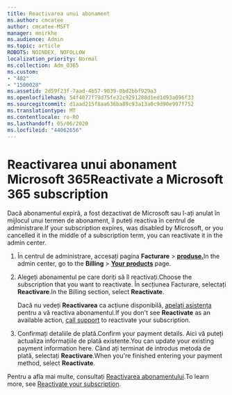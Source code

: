 ```yaml
---
title: Reactivarea unui abonament
ms.author: cmcatee
author: cmcatee-MSFT
manager: mnirkhe
ms.audience: Admin
ms.topic: article
ROBOTS: NOINDEX, NOFOLLOW
localization_priority: Normal
ms.collection: Adm_O365
ms.custom:
- "482"
- "1500028"
ms.assetid: 2d59f23f-7aad-4b57-9039-0bd2bbf929a3
ms.openlocfilehash: 54f4077f79d75fe32c9291288d1ed1d93a096f33
ms.sourcegitcommit: d1aad215f8aa636ba89c93a13a0c9d90e997f752
ms.translationtype: MT
ms.contentlocale: ro-RO
ms.lasthandoff: 05/06/2020
ms.locfileid: "44062656"
---
```

# <a name="reactivate-a-microsoft-365-subscription"></a><span data-ttu-id="2ab5d-102">Reactivarea unui abonament Microsoft 365</span><span class="sxs-lookup"><span data-stu-id="2ab5d-102">Reactivate a Microsoft 365 subscription</span></span>

<span data-ttu-id="2ab5d-103">Dacă abonamentul expiră, a fost dezactivat de Microsoft sau l-ați anulat în mijlocul unui termen de abonament, îl puteți reactiva în centrul de administrare.</span><span class="sxs-lookup"><span data-stu-id="2ab5d-103">If your subscription expires, was disabled by Microsoft, or you cancelled it in the middle of a subscription term, you can reactivate it in the admin center.</span></span>
  
1. <span data-ttu-id="2ab5d-104">În centrul de administrare, accesați pagina **Facturare** \> **[produse.](https://go.microsoft.com/fwlink/p/?linkid=842054)**</span><span class="sxs-lookup"><span data-stu-id="2ab5d-104">In the admin center, go to the **Billing** \> **[Your products](https://go.microsoft.com/fwlink/p/?linkid=842054)** page.</span></span>

2. <span data-ttu-id="2ab5d-105">Alegeți abonamentul pe care doriți să îl reactivați.</span><span class="sxs-lookup"><span data-stu-id="2ab5d-105">Choose the subscription that you want to reactivate.</span></span> <span data-ttu-id="2ab5d-106">În secțiunea Facturare, selectați **Reactivare**.</span><span class="sxs-lookup"><span data-stu-id="2ab5d-106">In the Billing section, select **Reactivate**.</span></span>

    <span data-ttu-id="2ab5d-107">Dacă nu vedeți **Reactivarea** ca acțiune disponibilă, [apelați asistența](https://docs.microsoft.com/microsoft-365/admin/contact-support-for-business-products) pentru a vă reactiva abonamentul.</span><span class="sxs-lookup"><span data-stu-id="2ab5d-107">If you don't see **Reactivate** as an available action, [call support](https://docs.microsoft.com/microsoft-365/admin/contact-support-for-business-products) to reactivate your subscription.</span></span>

3. <span data-ttu-id="2ab5d-108">Confirmați detaliile de plată.</span><span class="sxs-lookup"><span data-stu-id="2ab5d-108">Confirm your payment details.</span></span> <span data-ttu-id="2ab5d-109">Aici vă puteți actualiza informațiile de plată existente.</span><span class="sxs-lookup"><span data-stu-id="2ab5d-109">You can update your existing payment information here.</span></span> <span data-ttu-id="2ab5d-110">Când ați terminat de introdus metoda de plată, selectați **Reactivare**.</span><span class="sxs-lookup"><span data-stu-id="2ab5d-110">When you're finished entering your payment method, select **Reactivate**.</span></span>

<span data-ttu-id="2ab5d-111">Pentru a afla mai multe, consultați [Reactivarea abonamentului](https://docs.microsoft.com/microsoft-365/commerce/subscriptions/reactivate-your-subscription).</span><span class="sxs-lookup"><span data-stu-id="2ab5d-111">To learn more, see [Reactivate your subscription](https://docs.microsoft.com/microsoft-365/commerce/subscriptions/reactivate-your-subscription).</span></span>